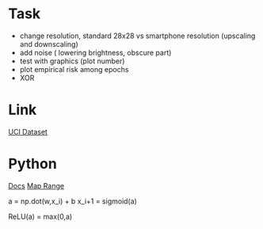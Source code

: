 # Task

- change resolution, standard 28x28 vs smartphone resolution (upscaling and downscaling)
- add noise ( lowering brightness, obscure part)
- test with graphics (plot number)
- plot empirical risk among epochs
- XOR

# Link
[UCI Dataset]()

# Python
[Docs](https://wiki.python.org/moin/DocumentationTools#:~:text=Automatic%20Python%20API%20documentation%20generation%20tools%201%20autosummary%2C,484%20type%20annotations%2C%20custom%20templates%20...%20Altri%20elementi)
[Map Range](https://rosettacode.org/wiki/Map_range#)

a = np.dot(w,x_i) + b
x_i+1 = sigmoid(a)

ReLU(a) = max(0,a)